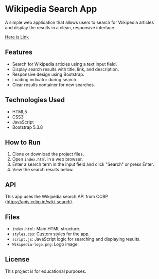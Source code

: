 # Wikipedia Search App

A simple web application that allows users to search for Wikipedia articles and display the results in a clean, responsive interface.

[Here is Link](https://manju025.github.io/Wikipedia-search/)

## Features

- Search for Wikipedia articles using a text input field.
- Display search results with title, link, and description.
- Responsive design using Bootstrap.
- Loading indicator during search.
- Clear results container for new searches.

## Technologies Used

- HTML5
- CSS3
- JavaScript
- Bootstrap 5.3.8

## How to Run

1. Clone or download the project files.
2. Open `index.html` in a web browser.
3. Enter a search term in the input field and click "Search" or press Enter.
4. View the search results below.

## API

This app uses the Wikipedia search API from CCBP (https://apis.ccbp.in/wiki-search).

## Files

- `index.html`: Main HTML structure.
- `styles.css`: Custom styles for the app.
- `script.js`: JavaScript logic for searching and displaying results.
- `Wikipedia-logo.png`: Logo image.

## License

This project is for educational purposes.
